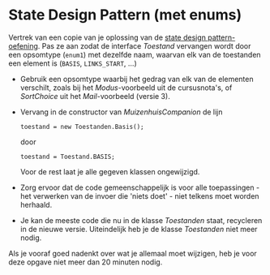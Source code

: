 # State Design Pattern (met enums)

Vertrek van een copie van je oplossing van de [state design pattern-oefening](opgave.md). Pas ze
aan zodat de interface *Toestand* vervangen wordt door
een opsomtype (`enum1`) met dezelfde naam, waarvan elk van de toestanden
een element is (`BASIS`, `LINKS_START`, …)

* Gebruik een opsomtype waarbij het gedrag van elk van de elementen verschilt, 
zoals bij het *Modus*-voorbeeld uit de cursusnota's, of *SortChoice* 
uit het *Mail*-voorbeeld (versie 3).

* Vervang in de constructor van *MuizenhuisCompanion* de lijn

      toestand = new Toestanden.Basis();
      
  door
  
      toestand = Toestand.BASIS;
      
  Voor de rest laat je alle gegeven klassen ongewijzigd.    
 
* Zorg ervoor dat de code gemeenschappelijk is voor alle toepassingen - het verwerken
van de invoer die 'niets doet' - niet telkens moet worden herhaald.         

* Je kan de meeste code die nu in de klasse *Toestanden* staat, recycleren in de nieuwe versie. Uiteindelijk
heb je de klasse *Toestanden* niet meer nodig. 

Als je vooraf goed nadenkt over wat je allemaal moet wijzigen, heb je voor deze opgave
niet meer dan 20 minuten nodig.



 